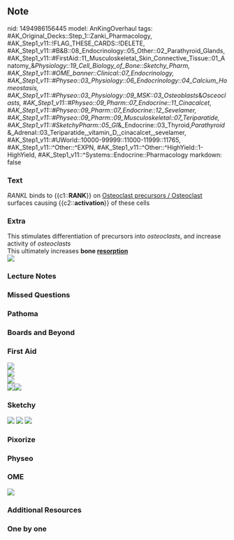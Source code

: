 ## Note
nid: 1494986156445
model: AnKingOverhaul
tags: #AK_Original_Decks::Step_1::Zanki_Pharmacology, #AK_Step1_v11::!FLAG_THESE_CARDS::!DELETE, #AK_Step1_v11::#B&B::08_Endocrinology::05_Other::02_Parathyroid_Glands, #AK_Step1_v11::#FirstAid::11_Musculoskeletal_Skin_Connective_Tissue::01_Anatomy_&_Physiology::19_Cell_Biology_of_Bone::Sketchy_Pharm, #AK_Step1_v11::#OME_banner::Clinical::07_Endocrinology, #AK_Step1_v11::#Physeo::03_Physiology::06_Endocrinology::04_Calcium_Homeostasis, #AK_Step1_v11::#Physeo::03_Physiology::09_MSK::03_Osteoblasts_&_Osceoclasts, #AK_Step1_v11::#Physeo::09_Pharm::07_Endocrine::11_Cinacalcet, #AK_Step1_v11::#Physeo::09_Pharm::07_Endocrine::12_Sevelamer, #AK_Step1_v11::#Physeo::09_Pharm::09_Musculoskeletal::07_Teriparatide, #AK_Step1_v11::#SketchyPharm::05_GI_&_Endocrine::03_Thyroid,_Parathyroid_&_Adrenal::03_Teriparatide,_vitamin_D,_cinacalcet,_sevelamer, #AK_Step1_v11::#UWorld::10000-99999::11000-11999::11765, #AK_Step1_v11::^Other::^EXPN, #AK_Step1_v11::^Other::^HighYield::1-HighYield, #AK_Step1_v11::^Systems::Endocrine::Pharmacology
markdown: false

### Text
<i>RANKL</i> binds to {{c1::<b>RANK</b>}} on <u>Osteoclast
precursors / Osteoclast</u> surfaces causing
{{c2::<b>activation</b>}} of these cells

### Extra
<div>
  This stimulates differentiation of precursors into
  <i>osteoclasts</i>, and increase activity of <i>osteoclasts</i>
</div>This ultimately increases <b>bone <u>resorption</u></b>
<div><img src="screenshot%20(42).png"></div>

### Lecture Notes


### Missed Questions


### Pathoma


### Boards and Beyond


### First Aid
<img src="paste-83661667958787.jpg">
<div><img src="paste-83889301225475%20(1).jpg"></div>
<div><img src="paste-84520661417987%20(1).jpg"></div>
<div><img src="paste-18567143620611.jpg"><img src=
"paste-18670222835715.jpg"></div>

### Sketchy
<img src="paste-46699179409411.jpg"> <img src=
"Screen%20Shot%202020-01-28%20at%206.47.20%20PM.png"> <img src=
"Screen%20Shot%202020-01-28%20at%206.47.28%20PM.png">

### Pixorize


### Physeo


### OME
<div class="ome-widget">
  <a href=
  "https://onlinemeded.org/spa/endocrinology?ref=anki"><img src=
  "_OME_AnkiFlashcards_Topic_1.png"></a>
</div>

### Additional Resources


### One by one


